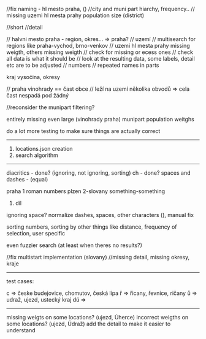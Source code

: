 //fix naming - hl mesto praha, ()
//city and muni part hiarchy, frequency..
// missing uzemi hl mesta prahy population size (district)

//short
//detail

// halvni mesto praha - region, okres... => praha?
// uzemí
// multisearch for regions like praha-vychod, brno-venkov
// uzemi hl mesta prahy missing weigth, others missing weigth
// check for missing or ecess ones
// check all data is what it should be
// look at the resulting data, some labels, detail etc are to be adjusted
// numbers
// repeated names in parts

kraj vysočina, okresy

// praha vinohrady == čast obce 
// leží na uzemí několika obvodů => cela čast nespadá pod žádný

//reconsider the munipart filtering?

entirely missing even large (vinohrady praha) munipart population weitghs

do a lot more testing to make sure things are actually correct

----------------------

1. locations.json creation
2. search algorithm
---

diacritics - done? (ignoring, not ignoring, sorting)
ch - done?
spaces and dashes - (equal)

praha 1
roman numbers
plzen 2-slovany
something-something
1. díl

ignoring space?
normalize dashes, spaces, other characters (), manual fix

sorting numbers, sorting by other things like distance, frequency of selection, user specific

even fuzzier search (at least when theres no results?)

//fix multistart implementation (slovany)
//missing detail, missing okresy, kraje

----

test cases:

c => česke budejovice, chomutov, česká lipa
ř => řicany, řevnice, ričany 
ů => udraž, ujezd, ustecký kraj
dú =>

-----

missing weigts on some locations? (ujezd, Úherce)
incorrect weigths on some locations? (ujezd, Údraž)
add the detail to make it easier to understand




